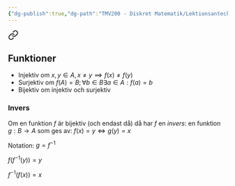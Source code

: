 ```yaml
---
{"dg-publish":true,"dg-path":"TMV200 - Diskret Matematik/Lektionsanteckningar/Samlingar/Funktioner.md","permalink":"/TMV200 - Diskret Matematik/Lektionsanteckningar/Samlingar/Funktioner/"}
---
```



<div class="transclusion internal-embed is-loaded"><a class="markdown-embed-link" href="/tmv-200-diskret-matematik/lektionsanteckningar/2024-09-11/#funktioner" aria-label="Open link"><svg xmlns="http://www.w3.org/2000/svg" width="24" height="24" viewBox="0 0 24 24" fill="none" stroke="currentColor" stroke-width="2" stroke-linecap="round" stroke-linejoin="round" class="svg-icon lucide-link"><path d="M10 13a5 5 0 0 0 7.54.54l3-3a5 5 0 0 0-7.07-7.07l-1.72 1.71"></path><path d="M14 11a5 5 0 0 0-7.54-.54l-3 3a5 5 0 0 0 7.07 7.07l1.71-1.71"></path></svg></a><div class="markdown-embed">



## Funktioner

- Injektiv om $x,y\in A,x\neq y\implies f(x)\neq f(y)$
- Surjektiv om $f(A)=B;\forall b\in B\exists a\in A:f(a)=b$
- Bijektiv om injektiv och surjektiv

### Invers

Om en funktion $f$ är bijektiv (och endast då) då har $f$ en *invers*: en funktion $g:B\rightarrow A$ som ges av: $f(x)=y\iff g(y)=x$

Notation: $g=f^{-1}$

$f(f^{-1}(y))=y$

$f^{-1}(f(x))=x$


</div></div>

